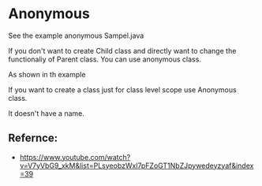 # Anonymous

See the example anonymous Sampel.java

If you don't want to create Child class and directly want to change the functionaliy of Parent class.  You can use anonymous class.

As shown in th example


If you want to create a class just for class level scope use Anonymous class.

It doesn't have a name.


## Refernce:

- https://www.youtube.com/watch?v=V7yVbG9_xkM&list=PLsyeobzWxl7pFZoGT1NbZJpywedeyzyaf&index=39
